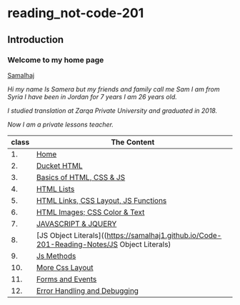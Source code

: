 # reading_not-code-201
## Introduction
### Welcome to my home page

[Samalhaj](https://github.com/samalhaj1)

*Hi my name Is Samera but my friends and family call me Sam I am from Syria I have been in Jordan for 7 years I am 26 years old.*

*I studied translation at Zarqa Private University and graduated in 2018.*

*Now I am a private lessons teacher.*


|class  |The Content |
|--------|-------------|
|1.      |[Home](https://samalhaj1.github.io/Code-201-Reading-Notes/)|
|2.      |[Ducket HTML](https://samalhaj1.github.io/Code-201-Reading-Notes/read-01)|
|3.      |[Basics of HTML, CSS & JS](https://samalhaj1.github.io/Code-201-Reading-Notes/class-02)|
|4.      |[HTML Lists](https://samalhaj1.github.io/Code-201-Reading-Notes/read03)|
|5.      |[HTML Links, CSS Layout, JS Functions](https://samalhaj1.github.io/Code-201-Reading-Notes/Reado4)|
|6.      |[HTML Images; CSS Color & Text](https://samalhaj1.github.io/Code-201-Reading-Notes/read-05)| 
|7.      |[JAVASCRIPT & JQUERY](https://samalhaj1.github.io/Code-201-Reading-Notes/duckettjs)|
|8.      |[JS Object Literals]((https://samalhaj1.github.io/Code-201-Reading-Notes/JS Object Literals)|
|9.      |[Js Methods](https://samalhaj1.github.io/Code-201-Reading-Notes//read-07)
|10.     |[More Css Layout]( https://samalhaj1.github.io/Code-201-Reading-Notes/class-08)
|11.     |[Forms and Events](https://samalhaj1.github.io/Code-201-Reading-Notes/read-09)
|12.     |[Error Handling and Debugging](https://samalhaj1.github.io/Code-201-Reading-Notes/class-10)
















